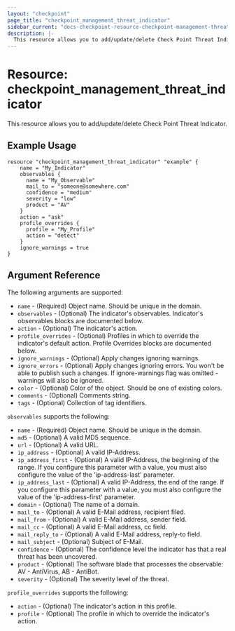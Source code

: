 ```yaml
---
layout: "checkpoint"
page_title: "checkpoint_management_threat_indicator"
sidebar_current: "docs-checkpoint-resource-checkpoint-management-threat_indicator"
description: |-
  This resource allows you to add/update/delete Check Point Threat Indicator.
---
```


# Resource: checkpoint_management_threat_indicator

This resource allows you to add/update/delete Check Point Threat Indicator.

## Example Usage


```hcl
resource "checkpoint_management_threat_indicator" "example" {
    name = "My_Indicator"
    observables {
      name = "My_Observable"
      mail_to = "someone@somewhere.com"
      confidence = "medium"
      severity = "low"
      product = "AV"
    } 
    action = "ask"
    profile_overrides {
      profile = "My_Profile"
      action = "detect"
    } 
    ignore_warnings = true
}

```

## Argument Reference

The following arguments are supported:

* `name` - (Required) Object name. Should be unique in the domain.
* `observables` - (Optional) The indicator's observables. Indicator's observables blocks are documented below.
* `action` - (Optional) The indicator's action.
* `profile_overrides` - (Optional) Profiles in which to override the indicator's default action. Profile Overrides blocks are documented below.
* `ignore_warnings` - (Optional) Apply changes ignoring warnings.
* `ignore_errors` - (Optional) Apply changes ignoring errors. You won't be able to publish such a changes. If ignore-warnings flag was omitted - warnings will also be ignored.
* `color` - (Optional) Color of the object. Should be one of existing colors.
* `comments` - (Optional) Comments string.
* `tags` - (Optional) Collection of tag identifiers.


`observables` supports the following:

* `name` - (Required) Object name. Should be unique in the domain.
* `md5` - (Optional) A valid MD5 sequence.
* `url` - (Optional) A valid URL.
* `ip_address` - (Optional) A valid IP-Address.
* `ip_address_first` - (Optional) A valid IP-Address, the beginning of the range. If you configure this parameter with a value, you must also configure the value of the 'ip-address-last' parameter.
* `ip_address_last` - (Optional) A valid IP-Address, the end of the range. If you configure this parameter with a value, you must also configure the value of the 'ip-address-first' parameter.
* `domain` - (Optional) The name of a domain.
* `mail_to` - (Optional) A valid E-Mail address, recipient filed.
* `mail_from` - (Optional) A valid E-Mail address, sender field.
* `mail_cc` - (Optional) A valid E-Mail address, cc field.
* `mail_reply_to` - (Optional) A valid E-Mail address, reply-to field.
* `mail_subject` - (Optional) Subject of E-Mail.
* `confidence` - (Optional) The confidence level the indicator has that a real threat has been uncovered.
* `product` - (Optional) The software blade that processes the observable: AV - AntiVirus, AB - AntiBot.
* `severity` - (Optional) The severity level of the threat.

`profile_overrides` supports the following:

* `action` - (Optional) The indicator's action in this profile.
* `profile` - (Optional) The profile in which to override the indicator's action.



